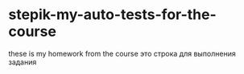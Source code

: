 # stepik-my-auto-tests-for-the-course
these is my homework from the course
это строка для выполнения задания
